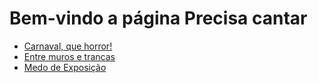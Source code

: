 # Bem-vindo a página Precisa cantar

- [Carnaval, que horror!](CarnavalHorror)
- [Entre muros e trancas](MurosTrancas)
- [Medo de Exposição](Exposicao)